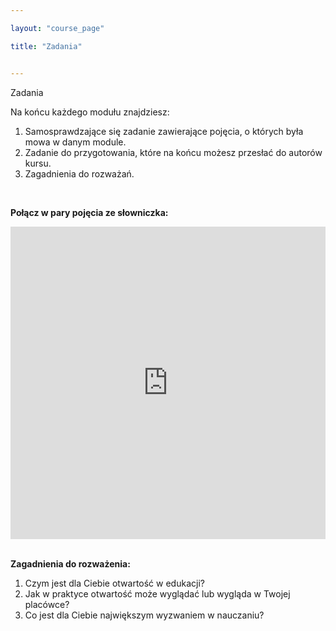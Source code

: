 ```yaml
---

layout: "course_page"

title: "Zadania"


---
```



<div class="text-center screen-title">
Zadania
</div>
<div class="screen-content">
 
 <p>
Na końcu każdego modułu znajdziesz:
</p>

<p>
   <ol>
<li class="number">Samosprawdzające się zadanie zawierające pojęcia, o których była mowa w danym module.
</li>
<li class="number">Zadanie do przygotowania, które na końcu możesz przesłać do autorów kursu.</li>
<li class="number">Zagadnienia do rozważań.</li>
</ol>
  </p>
  &nbsp;
<p>
  <strong>Połącz w pary pojęcia ze słowniczka:</strong>
  </p>
<div class="row">
  <div class="col-md-12 col-xs-12">
   <div class="embed-responsive embed-responsive-16by9"> 
   <iframe src="https://learningapps.org/watch?v=p8d0fqg2n18" style="border:0px;width:100%;height:500px" webkitallowfullscreen="true" mozallowfullscreen="true"></iframe></div></div>
</div>
&nbsp;

  <p><strong>Zagadnienia do rozważenia:</strong></p> 
<p>
<ol>
<li class="number">Czym jest dla Ciebie otwartość w edukacji?</li>
<li class="number">Jak w praktyce otwartość może wyglądać lub wygląda w Twojej placówce?</li>
<li class="number">Co jest dla Ciebie największym wyzwaniem w nauczaniu?</li>
</ol>
</p>

</div> 

